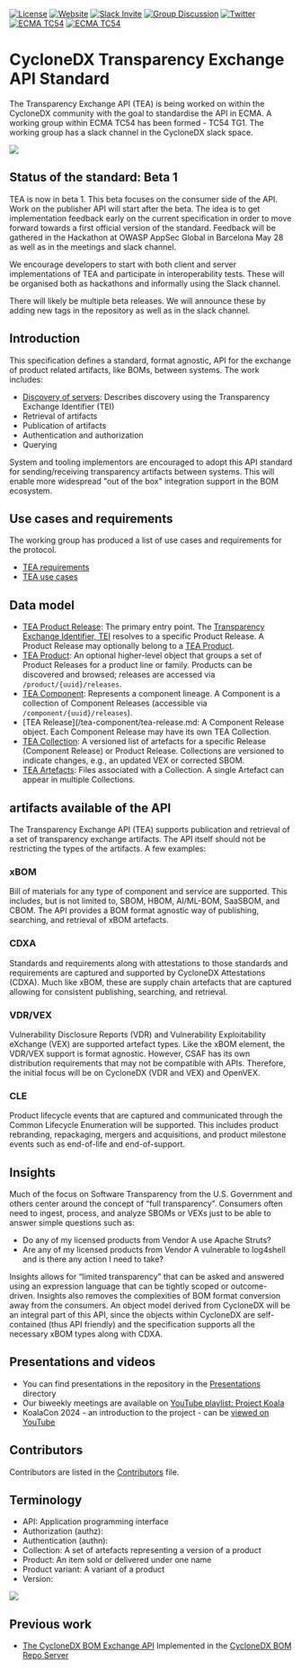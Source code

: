 [![License](https://img.shields.io/badge/license-Apache%202.0-brightgreen.svg)](LICENSE)
[![Website](https://img.shields.io/badge/https://-cyclonedx.org-blue.svg)](https://cyclonedx.org/)
[![Slack Invite](https://img.shields.io/badge/Slack-Join-blue?logo=slack&labelColor=393939)](https://cyclonedx.org/slack/invite)
[![Group Discussion](https://img.shields.io/badge/discussion-groups.io-blue.svg)](https://groups.io/g/CycloneDX)
[![Twitter](https://img.shields.io/twitter/url/http/shields.io.svg?style=social&label=Follow)](https://twitter.com/CycloneDX_Spec)
[![ECMA TC54](https://img.shields.io/badge/ECMA-TC54-FC7C00?labelColor=404040)](https://tc54.org)
[![ECMA TC54](https://img.shields.io/badge/ECMA-TC54--TG1-FC7C00?labelColor=404040)](https://ecma-international.org/task-groups/tc54-tg1/)

# CycloneDX Transparency Exchange API Standard

The Transparency Exchange API (TEA) is being worked on within the CycloneDX community
with the goal to standardise the API in ECMA. A working group within ECMA TC54 has been
formed - TC54 TG1. The working group has a slack channel in the CycloneDX slack space.

![](images/tealogo.png)

## Status of the standard: Beta 1

TEA is now in beta 1. This beta focuses on the consumer side of the API. Work on the
publisher API will start after the beta. The idea is to get implementation feedback
early on the current specification in order to move forward towards a first official
version of the standard. Feedback will be gathered in the Hackathon at OWASP AppSec
Global in Barcelona May 28 as well as in the meetings and slack channel.

We encourage developers to start with both client and server implementations of TEA and
participate in interoperability tests. These will be organised both as hackathons and
informally using the Slack channel.

There will likely be multiple beta releases. We will announce these by adding new
tags in the repository as well as in the slack channel.

## Introduction

This specification defines a standard, format agnostic, API for the exchange of
product related artifacts, like BOMs, between systems. The work includes:

- [Discovery of servers](/discovery/readme.md): Describes discovery using the Transparency Exchange Identifier (TEI)
- Retrieval of artifacts
- Publication of artifacts
- Authentication and authorization
- Querying

System and tooling implementors are encouraged to adopt this API standard for
sending/receiving transparency artifacts between systems. 
This will enable more widespread
"out of the box" integration support in the BOM ecosystem.

## Use cases and requirements

The working group has produced a list of use cases and requirements for the protocol.

- [TEA requirements](doc/tea-requirements.md)
- [TEA use cases](doc/tea-usecases.md)

## Data model
- [TEA Product Release](tea-product/tea-product-release.md): The primary entry point. The [Transparency Exchange Identifier, TEI](/discovery/readme.md) resolves to a specific Product Release. A Product Release may optionally belong to a [TEA Product](tea-product/tea-product.md).
- [TEA Product](tea-product/tea-product.md): An optional higher-level object that groups a set of Product Releases for a product line or family. Products can be discovered and browsed; releases are accessed via `/product/{uuid}/releases`.
- [TEA Component](tea-component/tea-component.md): Represents a component lineage. A Component is a collection of Component Releases (accessible via `/component/{uuid}/releases`).
- [TEA Release](/tea-component/tea-release.md: A Component Release object. Each Component Release may have its own TEA Collection.
- [TEA Collection](tea-collection/tea-collection.md): A versioned list of artefacts for a specific Release (Component Release) or Product Release. Collections are versioned to indicate changes, e.g., an updated VEX or corrected SBOM.
- [TEA Artefacts](tea-artifact/tea-artifact.md): Files associated with a Collection. A single Artefact can appear in multiple Collections.

## artifacts available of the API

The Transparency Exchange API (TEA) supports publication and retrieval of a set of transparency exchange artifacts. The API itself should not be restricting the types of the artifacts. A few examples:

### xBOM

Bill of materials for any type of component and service are supported. This includes, but is not limited to, SBOM, HBOM, AI/ML-BOM, SaaSBOM, and CBOM. The API provides a BOM format agnostic way of publishing, searching, and retrieval of xBOM artefacts. 

### CDXA

Standards and requirements along with attestations to those standards and requirements are captured and supported by CycloneDX Attestations (CDXA). Much like xBOM, these are supply chain artefacts that are captured allowing for consistent publishing, searching, and retrieval.

### VDR/VEX

Vulnerability Disclosure Reports (VDR) and Vulnerability Exploitability eXchange (VEX) are supported artefact types. Like the xBOM element, the VDR/VEX support is format agnostic. However, CSAF has its own distribution requirements that may not be compatible with APIs. Therefore, the initial focus will be on CycloneDX (VDR and VEX) and OpenVEX.

### CLE

Product lifecycle events that are captured and communicated through the Common Lifecycle Enumeration will be supported. This includes product rebranding, repackaging, mergers and acquisitions, and product milestone events such as end-of-life and end-of-support.

## Insights

Much of the focus on Software Transparency from the U.S. Government and others center around the concept of “full transparency”. Consumers often need to ingest, process, and analyze SBOMs or VEXs just to be able to answer simple questions such as:

- Do any of my licensed products from Vendor A use Apache Struts?
- Are any of my licensed products from Vendor A vulnerable to log4shell and is there any action I need to take?

Insights allows for “limited transparency” that can be asked and answered using an expression language that can be tightly scoped or outcome-driven. Insights also removes the complexities of BOM format conversion away from the consumers. An object model derived from CycloneDX will be an integral part of this API, since the objects within CycloneDX are self-contained (thus API friendly) and the specification supports all the necessary xBOM types along with CDXA.

## Presentations and videos

- You can find presentations in the repository in the [Presentations](/presentations) directory
- Our biweekly meetings are available on [YouTube playlist: Project Koala](https://www.youtube.com/playlist?list=PLqjEqUxHjy1XtSzGYL7Dj_WJbiLu_ty58)
- KoalaCon 2024 - an introduction to the project - can be [viewed on YouTube](https://youtu.be/NStzYW4WnEE?si=ihLirpGVjHc7K4bL)

## Contributors

Contributors are listed in the [Contributors](contributors.md) file.

## Terminology

- API: Application programming interface
- Authorization (authz):
- Authentication (authn):
- Collection: A set of artefacts representing a version of a product
- Product: An item sold or delivered under one name
- Product variant: A variant of a product
- Version:

![](images/Project-Koala.svg)

## Previous work

- [The CycloneDX BOM Exchange API](/api/bomexchangeapi.md)
   Implemented in the [CycloneDX BOM Repo Server](https://github.com/CycloneDX/cyclonedx-bom-repo-server)
